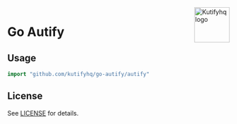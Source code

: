 <a href="https://github.com/kutifyhq">
    <img src="https://avatars.githubusercontent.com/u/84083798?s=200&v=4" alt="Kutifyhq logo" title="Kutify" align="right" height="80" />
</a>

# Go Autify

## Usage

```go
import "github.com/kutifyhq/go-autify/autify"
```

## License

See [LICENSE](./LICENSE) for details.
